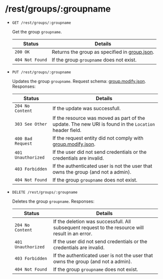 # /rest/groups/:groupname

*   `GET /rest/groups/:groupname`

    Get the group `groupname`.

    | Status             | Details
    |--------------------|--------
    | `200 OK`           | Returns the group as specified in [group.json].
    | `404 Not Found`    | If the group `groupname` does not exist.

*   `PUT /rest/groups/:groupname`

    Updates the group `groupname`. Request schema: [group.modify.json]. Responses:

    | Status             | Details
    |--------------------|--------
    | `204 No Content`   | If the update was successfull.
    | `303 See Other`    | If the resource was moved as part of the update. The new URI is found in the `Location` header field.
    | `400 Bad Request`  | If the request entity did not comply with [group.modify.json].
    | `401 Unauthorized` | If the user did not send credentials or the credentials are invalid.
    | `403 Forbidden`    | If the authenticated user is not the user that owns the group (and not a admin).
    | `404 Not Found`    | If the group `groupname` does not exist.

* `DELETE /rest/groups/:groupname`

    Deletes the group `groupname`. Responses:

    | Status             | Details
    |--------------------|--------
    | `204 No Content`   | If the deletion was successfull. All subsequent request to the resource will result in an error.
    | `401 Unauthorized` | If the user did not send credentials or the credentials are invalid.
    | `403 Forbidden`    | If the authenticated user is not the user that owns the group (and not a admin).
    | `404 Not Found`    | If the group `groupname` does not exist.


[group.json]:        https://github.com/enviroCar/enviroCar-server/blob/master/rest/src/main/resources/schema/group.json "group.json"
[group.modify.json]: https://github.com/enviroCar/enviroCar-server/blob/master/rest/src/main/resources/schema/group.modify.json "group.modify.json"
[group.create.json]: https://github.com/enviroCar/enviroCar-server/blob/master/rest/src/main/resources/schema/group.create.json "group.create.json"
[groups.json]:       https://github.com/enviroCar/enviroCar-server/blob/master/rest/src/main/resources/schema/groups.json "groups.json"
